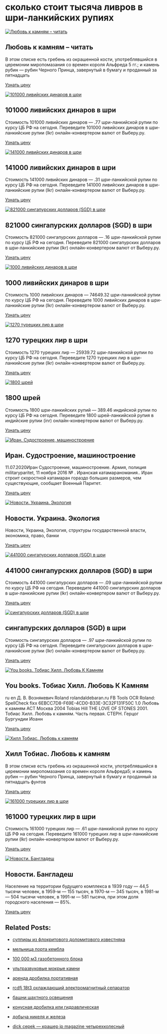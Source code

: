 # сколько стоит тысяча ливров в шри-ланкийских рупиях
<a href="https://mnn.zoosnet.net/LR/Chatpre.aspx?id=MNN94995150&p=https://vbl.co.za/" target="_blank">![Любовь к камням – читать](https://raw.githubusercontent.com/gcmcrusher/imgs/main/724.jpg)</a>
## Любовь к камням – читать
В этом списке есть гребень из окрашенной кости, употреблявшийся в церемонии миропомазания со времен короля Альфреда 5 гг.; и камень рубин — рубин Черного Принца, завернутый в бумагу и проданный за пятнадцать 
<a href="https://mnn.zoosnet.net/LR/Chatpre.aspx?id=MNN94995150&p=https://vbl.co.za/" target="_blank">Узнать цену</a>
<a href="https://mnn.zoosnet.net/LR/Chatpre.aspx?id=MNN94995150&p=https://vbl.co.za/" target="_blank">![101000 ливийских динаров в шри](https://raw.githubusercontent.com/gcmcrusher/imgs/main/220.jpg)</a>
## 101000 ливийских динаров в шри
Стоимость 101000 ливийских динаров — .77 шри-ланкийской рупии по курсу ЦБ РФ на сегодня. Переведите 101000 ливийских динаров в шри-ланкийские рупии (lkr) онлайн-конвертером валют от Выберу.ру.
<a href="https://mnn.zoosnet.net/LR/Chatpre.aspx?id=MNN94995150&p=https://vbl.co.za/" target="_blank">Узнать цену</a>
<a href="https://mnn.zoosnet.net/LR/Chatpre.aspx?id=MNN94995150&p=https://vbl.co.za/" target="_blank">![141000 ливийских динаров в шри](https://raw.githubusercontent.com/gcmcrusher/imgs/main/627.jpg)</a>
## 141000 ливийских динаров в шри
Стоимость 141000 ливийских динаров — .31 шри-ланкийской рупии по курсу ЦБ РФ на сегодня. Переведите 141000 ливийских динаров в шри-ланкийские рупии (lkr) онлайн-конвертером валют от Выберу.ру.
<a href="https://mnn.zoosnet.net/LR/Chatpre.aspx?id=MNN94995150&p=https://vbl.co.za/" target="_blank">Узнать цену</a>
<a href="https://mnn.zoosnet.net/LR/Chatpre.aspx?id=MNN94995150&p=https://vbl.co.za/" target="_blank">![821000 сингапурских долларов (SGD) в шри ](https://raw.githubusercontent.com/gcmcrusher/imgs/main/278.jpg)</a>
## 821000 сингапурских долларов (SGD) в шри 
Стоимость 821000 сингапурских долларов — .16 шри-ланкийской рупии по курсу ЦБ РФ на сегодня. Переведите 821000 сингапурских долларов в шри-ланкийские рупии (lkr) онлайн-конвертером валют от Выберу.ру.
<a href="https://mnn.zoosnet.net/LR/Chatpre.aspx?id=MNN94995150&p=https://vbl.co.za/" target="_blank">Узнать цену</a>
<a href="https://mnn.zoosnet.net/LR/Chatpre.aspx?id=MNN94995150&p=https://vbl.co.za/" target="_blank">![1000 ливийских динаров в шри](https://raw.githubusercontent.com/gcmcrusher/imgs/main/79.jpg)</a>
## 1000 ливийских динаров в шри
Стоимость 1000 ливийских динаров — 74649.32 шри-ланкийской рупии по курсу ЦБ РФ на сегодня. Переведите 1000 ливийских динаров в шри-ланкийские рупии (lkr) онлайн-конвертером валют от Выберу.ру.
<a href="https://mnn.zoosnet.net/LR/Chatpre.aspx?id=MNN94995150&p=https://vbl.co.za/" target="_blank">Узнать цену</a>
<a href="https://mnn.zoosnet.net/LR/Chatpre.aspx?id=MNN94995150&p=https://vbl.co.za/" target="_blank">![1270 турецких лир в шри](https://raw.githubusercontent.com/gcmcrusher/imgs/main/858.jpg)</a>
## 1270 турецких лир в шри
Стоимость 1270 турецких лир — 25939.72 шри-ланкийской рупии по курсу ЦБ РФ на сегодня. Переведите 1270 турецких лир в шри-ланкийские рупии (lkr) онлайн-конвертером валют от Выберу.ру.
<a href="https://mnn.zoosnet.net/LR/Chatpre.aspx?id=MNN94995150&p=https://vbl.co.za/" target="_blank">Узнать цену</a>
<a href="https://mnn.zoosnet.net/LR/Chatpre.aspx?id=MNN94995150&p=https://vbl.co.za/" target="_blank">![1800 шрей](https://raw.githubusercontent.com/gcmcrusher/imgs/main/73.jpg)</a>
## 1800 шрей
Стоимость 1800 шри-ланкийских рупий — 389.46 индийской рупии по курсу ЦБ РФ на сегодня. Переведите 1800 шрей-ланкийской рупия в индийские рупии (inr) онлайн-конвертером валют от Выберу.ру.
<a href="https://mnn.zoosnet.net/LR/Chatpre.aspx?id=MNN94995150&p=https://vbl.co.za/" target="_blank">Узнать цену</a>
<a href="https://mnn.zoosnet.net/LR/Chatpre.aspx?id=MNN94995150&p=https://vbl.co.za/" target="_blank">![Иран. Судостроение, машиностроение](https://raw.githubusercontent.com/gcmcrusher/imgs/main/40.jpg)</a>
## Иран. Судостроение, машиностроение
11.07.2020Иран Судостроение, машиностроение. Армия, полиция militaryparitet, 11 ноября 2016 № . Иранская катамараномания.. Иран строит скоростной катамаран гораздо больших размеров, чем существующие, сообщает Военный Паритет.
<a href="https://mnn.zoosnet.net/LR/Chatpre.aspx?id=MNN94995150&p=https://vbl.co.za/" target="_blank">Узнать цену</a>
<a href="https://mnn.zoosnet.net/LR/Chatpre.aspx?id=MNN94995150&p=https://vbl.co.za/" target="_blank">![Новости. Украина. Экология ](https://raw.githubusercontent.com/gcmcrusher/imgs/main/695.jpg)</a>
## Новости. Украина. Экология 
Новости, Украина, Экология, структуры государственной власти, экономика, право, банки 
<a href="https://mnn.zoosnet.net/LR/Chatpre.aspx?id=MNN94995150&p=https://vbl.co.za/" target="_blank">Узнать цену</a>
<a href="https://mnn.zoosnet.net/LR/Chatpre.aspx?id=MNN94995150&p=https://vbl.co.za/" target="_blank">![441000 сингапурских долларов (SGD) в шри ](https://raw.githubusercontent.com/gcmcrusher/imgs/main/617.jpg)</a>
## 441000 сингапурских долларов (SGD) в шри 
Стоимость 441000 сингапурских долларов — .09 шри-ланкийской рупии по курсу ЦБ РФ на сегодня. Переведите 441000 сингапурских долларов в шри-ланкийские рупии (lkr) онлайн-конвертером валют от Выберу.ру.
<a href="https://mnn.zoosnet.net/LR/Chatpre.aspx?id=MNN94995150&p=https://vbl.co.za/" target="_blank">Узнать цену</a>
<a href="https://mnn.zoosnet.net/LR/Chatpre.aspx?id=MNN94995150&p=https://vbl.co.za/" target="_blank">![ сингапурских долларов (SGD) в шри ](https://raw.githubusercontent.com/gcmcrusher/imgs/main/657.jpg)</a>
##  сингапурских долларов (SGD) в шри 
Стоимость сингапурских долларов — .97 шри-ланкийской рупии по курсу ЦБ РФ на сегодня. Переведите сингапурских долларов в шри-ланкийские рупии (lkr) онлайн-конвертером валют от Выберу.ру.
<a href="https://mnn.zoosnet.net/LR/Chatpre.aspx?id=MNN94995150&p=https://vbl.co.za/" target="_blank">Узнать цену</a>
<a href="https://mnn.zoosnet.net/LR/Chatpre.aspx?id=MNN94995150&p=https://vbl.co.za/" target="_blank">![You books. Тобиас Хилл. Любовь К Камням](https://raw.githubusercontent.com/gcmcrusher/imgs/main/245.jpg)</a>
## You books. Тобиас Хилл. Любовь К Камням
ru en Д. В. Вознякевич Roland rolandaldebaran.ru FB Tools OCR Roland: SpellCheck fixx 6EBCC7D8-F69E-4CD0-B33E-3C32F131F50C 1.0 Любовь к камням АСТ Москва 2004 Tobias Hill THE LOVE OF STONES 2001. Тобиас Хилл. Любовь к камням. Часть первая. СТЕРН. Герцог Бургундии Иоанн 
<a href="https://mnn.zoosnet.net/LR/Chatpre.aspx?id=MNN94995150&p=https://vbl.co.za/" target="_blank">Узнать цену</a>
<a href="https://mnn.zoosnet.net/LR/Chatpre.aspx?id=MNN94995150&p=https://vbl.co.za/" target="_blank">![Хилл Тобиас. Любовь к камням ](https://raw.githubusercontent.com/gcmcrusher/imgs/main/329.jpg)</a>
## Хилл Тобиас. Любовь к камням 
В этом списке есть гребень из окрашенной кости, употреблявшийся в церемонии миропомазания со времен короля Альфреда5; и камень рубин — рубин Черного Принца, завернутый в бумагу и проданный за пятнадцать фунтов 
<a href="https://mnn.zoosnet.net/LR/Chatpre.aspx?id=MNN94995150&p=https://vbl.co.za/" target="_blank">Узнать цену</a>
<a href="https://mnn.zoosnet.net/LR/Chatpre.aspx?id=MNN94995150&p=https://vbl.co.za/" target="_blank">![161000 турецких лир в шри](https://raw.githubusercontent.com/gcmcrusher/imgs/main/288.jpg)</a>
## 161000 турецких лир в шри
Стоимость 161000 турецких лир — .61 шри-ланкийской рупии по курсу ЦБ РФ на сегодня. Переведите 161000 турецких лир в шри-ланкийские рупии (lkr) онлайн-конвертером валют от Выберу.ру.
<a href="https://mnn.zoosnet.net/LR/Chatpre.aspx?id=MNN94995150&p=https://vbl.co.za/" target="_blank">Узнать цену</a>
<a href="https://mnn.zoosnet.net/LR/Chatpre.aspx?id=MNN94995150&p=https://vbl.co.za/" target="_blank">![Новости. Бангладеш](https://raw.githubusercontent.com/gcmcrusher/imgs/main/585.jpg)</a>
## Новости. Бангладеш
Население на территории будущего комплекса в 1939 году — 44,5 тысячи человек, в 1959-м — 155 тысяч, в 1970-м — 345 тысяч, в 1981-м — 504 тысячи человек, в 1991-м — 581 тысяча, при этом доля городского населения — 85%.
<a href="https://mnn.zoosnet.net/LR/Chatpre.aspx?id=MNN94995150&p=https://vbl.co.za/" target="_blank">Узнать цену</a>
## Related Posts:
* [суппиры из флокритового доломитового известняка](%D1%81%D1%83%D0%BF%D0%BF%D0%B8%D1%80%D1%8B%20%D0%B8%D0%B7%20%D1%84%D0%BB%D0%BE%D0%BA%D1%80%D0%B8%D1%82%D0%BE%D0%B2%D0%BE%D0%B3%D0%BE%20%D0%B4%D0%BE%D0%BB%D0%BE%D0%BC%D0%B8%D1%82%D0%BE%D0%B2%D0%BE%D0%B3%D0%BE%20%D0%B8%D0%B7%D0%B2%D0%B5%D1%81%D1%82%D0%BD%D1%8F%D0%BA%D0%B0.md)
* [мельница порта кембла](%D0%BC%D0%B5%D0%BB%D1%8C%D0%BD%D0%B8%D1%86%D0%B0%20%D0%BF%D0%BE%D1%80%D1%82%D0%B0%20%D0%BA%D0%B5%D0%BC%D0%B1%D0%BB%D0%B0.md)
* [100 000 м3 газобетонного блока](100%20000%20%D0%BC3%20%D0%B3%D0%B0%D0%B7%D0%BE%D0%B1%D0%B5%D1%82%D0%BE%D0%BD%D0%BD%D0%BE%D0%B3%D0%BE%20%D0%B1%D0%BB%D0%BE%D0%BA%D0%B0.md)
* [ультразвуковые мокрые камни](%D1%83%D0%BB%D1%8C%D1%82%D1%80%D0%B0%D0%B7%D0%B2%D1%83%D0%BA%D0%BE%D0%B2%D1%8B%D0%B5%20%D0%BC%D0%BE%D0%BA%D1%80%D1%8B%D0%B5%20%D0%BA%D0%B0%D0%BC%D0%BD%D0%B8.md)
* [аренда дробилка портативная](%D0%B0%D1%80%D0%B5%D0%BD%D0%B4%D0%B0%20%D0%B4%D1%80%D0%BE%D0%B1%D0%B8%D0%BB%D0%BA%D0%B0%20%D0%BF%D0%BE%D1%80%D1%82%D0%B0%D1%82%D0%B8%D0%B2%D0%BD%D0%B0%D1%8F.md)
* [rcdfj 18t3 охлаждающий электромагнитный сепаратор](rcdfj%2018t3%20%D0%BE%D1%85%D0%BB%D0%B0%D0%B6%D0%B4%D0%B0%D1%8E%D1%89%D0%B8%D0%B9%20%D1%8D%D0%BB%D0%B5%D0%BA%D1%82%D1%80%D0%BE%D0%BC%D0%B0%D0%B3%D0%BD%D0%B8%D1%82%D0%BD%D1%8B%D0%B9%20%D1%81%D0%B5%D0%BF%D0%B0%D1%80%D0%B0%D1%82%D0%BE%D1%80.md)
* [башни шахтного освещения](%D0%B1%D0%B0%D1%88%D0%BD%D0%B8%20%D1%88%D0%B0%D1%85%D1%82%D0%BD%D0%BE%D0%B3%D0%BE%20%D0%BE%D1%81%D0%B2%D0%B5%D1%89%D0%B5%D0%BD%D0%B8%D1%8F.md)
* [конусная дробилка или гидравлическая](%D0%BA%D0%BE%D0%BD%D1%83%D1%81%D0%BD%D0%B0%D1%8F%20%D0%B4%D1%80%D0%BE%D0%B1%D0%B8%D0%BB%D0%BA%D0%B0%20%D0%B8%D0%BB%D0%B8%20%D0%B3%D0%B8%D0%B4%D1%80%D0%B0%D0%B2%D0%BB%D0%B8%D1%87%D0%B5%D1%81%D0%BA%D0%B0%D1%8F.md)
* [добыча никеля и железа](%D0%B4%D0%BE%D0%B1%D1%8B%D1%87%D0%B0%20%D0%BD%D0%B8%D0%BA%D0%B5%D0%BB%D1%8F%20%D0%B8%20%D0%B6%D0%B5%D0%BB%D0%B5%D0%B7%D0%B0.md)
* [dick cepek — крашер jp magazine четырехколесный](dick%20cepek%20%E2%80%94%20%D0%BA%D1%80%D0%B0%D1%88%D0%B5%D1%80%20jp%20magazine%20%D1%87%D0%B5%D1%82%D1%8B%D1%80%D0%B5%D1%85%D0%BA%D0%BE%D0%BB%D0%B5%D1%81%D0%BD%D1%8B%D0%B9.md)
